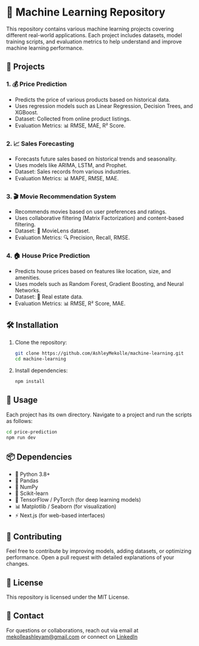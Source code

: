 # 🤖 Machine Learning Repository

This repository contains various machine learning projects covering different real-world applications. Each project includes datasets, model training scripts, and evaluation metrics to help understand and improve machine learning performance.

## 📂 Projects

### 1. 💰 Price Prediction
- Predicts the price of various products based on historical data.
- Uses regression models such as Linear Regression, Decision Trees, and XGBoost.
- Dataset: Collected from online product listings.
- Evaluation Metrics: 📊 RMSE, MAE, R² Score.

### 2. 📈 Sales Forecasting
- Forecasts future sales based on historical trends and seasonality.
- Uses models like ARIMA, LSTM, and Prophet.
- Dataset: Sales records from various industries.
- Evaluation Metrics: 📊 MAPE, RMSE, MAE.

### 3. 🎬 Movie Recommendation System
- Recommends movies based on user preferences and ratings.
- Uses collaborative filtering (Matrix Factorization) and content-based filtering.
- Dataset: 🎥 MovieLens dataset.
- Evaluation Metrics: 🔍 Precision, Recall, RMSE.

### 4. 🏠 House Price Prediction
- Predicts house prices based on features like location, size, and amenities.
- Uses models such as Random Forest, Gradient Boosting, and Neural Networks.
- Dataset: 🏡 Real estate data.
- Evaluation Metrics: 📊 RMSE, R² Score, MAE.

## 🛠 Installation
1. Clone the repository:
   ```bash
   git clone https://github.com/AshleyMekolle/machine-learning.git
   cd machine-learning
   ```
2. Install dependencies:
   ```bash
   npm install
   ```

## 🚀 Usage
Each project has its own directory. Navigate to a project and run the scripts as follows:
```bash
cd price-prediction
npm run dev
```

## 📦 Dependencies
- 🐍 Python 3.8+
- 🐼 Pandas
- 🔢 NumPy
- 🤖 Scikit-learn
- 🧠 TensorFlow / PyTorch (for deep learning models)
- 📊 Matplotlib / Seaborn (for visualization)
- ⚡ Next.js (for web-based interfaces)

## 🤝 Contributing
Feel free to contribute by improving models, adding datasets, or optimizing performance. Open a pull request with detailed explanations of your changes.

## 📜 License
This repository is licensed under the MIT License.

## 📧 Contact
For questions or collaborations, reach out via email at mekolleashleyam@gmail.com or connect on [LinkedIn](https://www.linkedin.com/in/ashley-mekolle-66136b256/)


